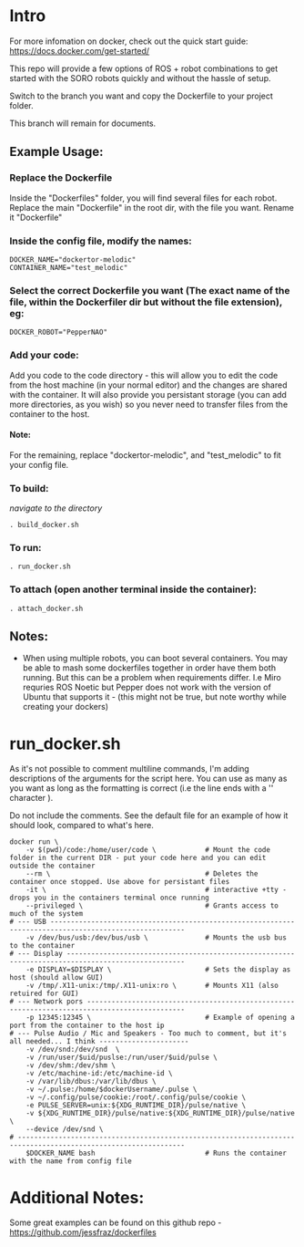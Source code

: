 # Intro

For more infomation on docker, check out the quick start guide: https://docs.docker.com/get-started/

This repo will provide a few options of ROS + robot combinations to get started with the SORO robots quickly and without the hassle of setup. 

Switch to the branch you want and copy the Dockerfile to your project folder. 

This branch will remain for documents.

## Example Usage:

### Replace the Dockerfile

Inside the "Dockerfiles" folder, you will find several files for each robot. Replace the main "Dockerfile" in the root dir, with the file you want. Rename it "Dockerfile"

### Inside the config file, modify the names:

    DOCKER_NAME="dockertor-melodic"
    CONTAINER_NAME="test_melodic"

### Select the correct Dockerfile you want (The exact name of the file, within the Dockerfiler dir but without the file extension), eg:

    DOCKER_ROBOT="PepperNAO"


### Add your code:
Add you code to the code directory - this will allow you to edit the code from the host machine (in your normal editor) and the changes are shared with the container. It will also provide you persistant storage (you can add more directories, as you wish) so you never need to transfer files from the container to the host.

#### Note:

For the remaining, replace "dockertor-melodic", and "test_melodic" to fit your config file.

### To build:
_navigate to the directory_

    . build_docker.sh

### To run:
    . run_docker.sh

### To attach (open another terminal inside the container):
    . attach_docker.sh

## Notes:

- When using multiple robots, you can boot several containers. You may be able to mash some dockerfiles together in order have them both running. But this can be a problem when requirements differ. I.e Miro requries ROS Noetic but Pepper does not work with the version of Ubuntu that supports it - (this might not be true, but note worthy while creating your dockers)


# run_docker.sh

As it's not possible to comment multiline commands, I'm adding descriptions of the arguments for the script here. You can use as many as you want as long as the formatting is correct (i.e the line ends with a '\' character ).

Do not include the comments. See the default file for an example of how it should look, compared to what's here.

    docker run \
        -v $(pwd)/code:/home/user/code \            # Mount the code folder in the current DIR - put your code here and you can edit outside the container
        --rm \                                      # Deletes the container once stopped. Use above for persistant files
        -it \                                       # interactive +tty - drops you in the containers terminal once running
        --privileged \                              # Grants access to much of the system
    # --- USB -------------------------------------------------------------------------------------------------------
        -v /dev/bus/usb:/dev/bus/usb \              # Mounts the usb bus to the container
    # --- Display ---------------------------------------------------------------------------------------------------
        -e DISPLAY=$DISPLAY \                       # Sets the display as host (should allow GUI)
        -v /tmp/.X11-unix:/tmp/.X11-unix:ro \       # Mounts X11 (also retuired for GUI)
    # --- Network pors ----------------------------------------------------------------------------------------------
        -p 12345:12345 \                            # Example of opening a port from the container to the host ip
    # --- Pulse Audio / Mic and Speakers - Too much to comment, but it's all needed... I think ----------------------
        -v /dev/snd:/dev/snd  \
        -v /run/user/$uid/puslse:/run/user/$uid/pulse \
        -v /dev/shm:/dev/shm \
        -v /etc/machine-id:/etc/machine-id \
        -v /var/lib/dbus:/var/lib/dbus \
        -v ~/.pulse:/home/$dockerUsername/.pulse \
        -v ~/.config/pulse/cookie:/root/.config/pulse/cookie \
        -e PULSE_SERVER=unix:${XDG_RUNTIME_DIR}/pulse/native \
        -v ${XDG_RUNTIME_DIR}/pulse/native:${XDG_RUNTIME_DIR}/pulse/native \
        --device /dev/snd \
    # ---------------------------------------------------------------------------------------------------------------
        $DOCKER_NAME bash                           # Runs the container with the name from config file




# Additional Notes:

Some great examples can be found on this github repo - https://github.com/jessfraz/dockerfiles
